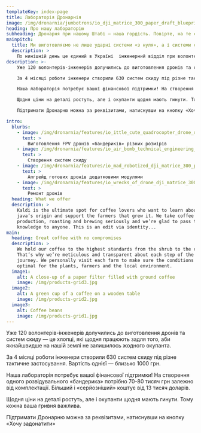 ```yaml
---
templateKey: index-page
title: Лабораторія Дронарнія
image: /img/dronarnia/jumbotrons/io_dji_matrice_300_paper_draft_blueprint_d793afce-589e-4789-8707-0b88954347d4.jpg
heading: Про нашу лабораторію
subheading: Дронарня при нашому Штабі — наша гордість. Повірте, на те є причини
mainpitch:
  title: Ми виготовляємо не лише ударні системи «з нуля», а і системи скиду для вже готових дронів
  description: >
    По нинішній день це єдиний в Україні  інженерний відділ при волонтерській організації
description: >-
    Уже 120 волонтерів-інженерів долучились до виготовлення дронів та систем скиду — це хлопці, які щодня працюють задля того, аби якнайшвидше на нашій землі не залишилось жодного окупанта.

    За 4 місяці роботи інженери створили 630 систем скиду під різне тактичне застосування. Вартість однієї — близько 1000 грн.

    Наша лабораторія потребує вашої фінансової підтримки! На створення одного розвідувального «бандерика» потрібно 70-80 тисяч грн залежно від комплектації. Більший і «серйозніший» коштує від 13 тисяч доларів.

    Щодня ціни на деталі ростуть, але і окупанти щодня мають гинути. Тому кожна ваша гривня важлива.

    Підтримати Дронарню можна за реквізитами, натиснувши на кнопку «Хочу задонатити»

intro:
  blurbs:
    - image: /img/dronarnia/features/io_ittle_cute_quadrocopter_drone_dji_air_2_paper_draft_blueprin_5d1a8426-88e9-47b1-80bd-41175b0f17a5.jpg
      text: >
        Виготовлення FPV дронів «бандериків» різних розмірів
    - image: /img/dronarnia/features/io_air_bomb_technical_engineering_drawing_paper_blueprint_15dba6ce-fcc8-4fcc-8c68-9f505be42f47.jpg
      text: >
        Створення систем скиду
    - image: /img/dronarnia/features/io_mad_robotized_dji_matrice_300_paper_draft_blueprint_bc1917e5-5ab0-4b10-8953-1523b3e50c09.jpg
      text: >
        Апгрейд готових дронів додатковими модулями
    - image: /img/dronarnia/features/io_wrecks_of_drone_dji_matrice_300_paper_draft_blueprint_9a7f3231-393e-4035-8cee-877e810e915c.jpg
      text: >
        Ремонт дронів
  heading: What we offer
  description: >
    Kaldi is the ultimate spot for coffee lovers who want to learn about their
    java’s origin and support the farmers that grew it. We take coffee
    production, roasting and brewing seriously and we’re glad to pass that
    knowledge to anyone. This is an edit via identity...
main:
  heading: Great coffee with no compromises
  description: >
    We hold our coffee to the highest standards from the shrub to the cup.
    That’s why we’re meticulous and transparent about each step of the coffee’s
    journey. We personally visit each farm to make sure the conditions are
    optimal for the plants, farmers and the local environment.
  image1:
    alt: A close-up of a paper filter filled with ground coffee
    image: /img/products-grid3.jpg
  image2:
    alt: A green cup of a coffee on a wooden table
    image: /img/products-grid2.jpg
  image3:
    alt: Coffee beans
    image: /img/products-grid1.jpg
---
```

Уже 120 волонтерів-інженерів долучились до виготовлення дронів та систем скиду — це хлопці, які щодня працюють задля того, аби якнайшвидше на нашій землі не залишилось жодного окупанта.

За 4 місяці роботи інженери створили 630 систем скиду під різне тактичне застосування. Вартість однієї — близько 1000 грн.

Наша лабораторія потребує вашої фінансової підтримки! На створення одного розвідувального «бандерика» потрібно 70-80 тисяч грн залежно від комплектації. Більший і «серйозніший» коштує від 13 тисяч доларів.

Щодня ціни на деталі ростуть, але і окупанти щодня мають гинути. Тому кожна ваша гривня важлива.

Підтримати Дронарню можна за реквізитами, натиснувши на кнопку «Хочу задонатити»
